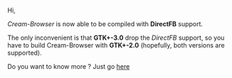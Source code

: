 Hi,

*Cream-Browser* is now able to be compiled with **DirectFB** support.

The only inconvenient is that **GTK+-3.0** drop the *DirectFB* support,
so you have to build Cream-Browser with **GTK+-2.0** (hopefully, both
versions are supported).

Do you want to know more ? Just go [here](https://github.com/linkdd/cream-browser/wiki/Directfb-support)


